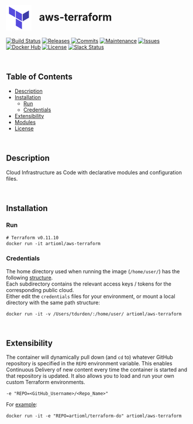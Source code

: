 # <img align="center" src="img/terraform.svg" width="70">&nbsp;&nbsp; aws-terraform
[![Build Status](https://img.shields.io/travis/com/ArtiomL/aws-terraform/develop.svg)](https://travis-ci.com/ArtiomL/aws-terraform)
[![Releases](https://img.shields.io/github/release/ArtiomL/aws-terraform.svg)](https://github.com/ArtiomL/aws-terraform/releases)
[![Commits](https://img.shields.io/github/commits-since/ArtiomL/aws-terraform/latest.svg?label=commits%20since)](https://github.com/ArtiomL/aws-terraform/commits/master)
[![Maintenance](https://img.shields.io/maintenance/yes/2019.svg)](https://github.com/ArtiomL/aws-terraform/graphs/code-frequency)
[![Issues](https://img.shields.io/github/issues/ArtiomL/aws-terraform.svg)](https://github.com/ArtiomL/aws-terraform/issues)
[![Docker Hub](https://img.shields.io/docker/pulls/artioml/aws-terraform.svg)](https://hub.docker.com/r/artioml/aws-terraform/)
[![License](https://img.shields.io/badge/license-MIT-blue.svg)](/LICENSE)
[![Slack Status](https://f5cloudsolutions.herokuapp.com/badge.svg)](https://f5cloudsolutions.herokuapp.com)

&nbsp;&nbsp;

## Table of Contents
- [Description](#description)
- [Installation](#installation)
	- [Run](#run)
	- [Credentials](#credentials)
- [Extensibility](#extensibility)
- [Modules](#modules)
- [License](LICENSE)

&nbsp;&nbsp;

## Description

Cloud Infrastructure as Code with declarative modules and configuration files.

&nbsp;&nbsp;

## Installation

### Run
```shell
# Terraform v0.11.10
docker run -it artioml/aws-terraform

```

### Credentials
The home directory used when running the image (`/home/user/`) has the following [structure](.creds).  
Each subdirectory contains the relevant access keys / tokens for the corresponding public cloud.  
Either edit the `credentials` files for your environment, or mount a local directory with the same path structure:

```
docker run -it -v /Users/tdurden/:/home/user/ artioml/aws-terraform
```

&nbsp;&nbsp;

## Extensibility
The container will dynamically pull down (and `cd` to) whatever GitHub repository is specified in the `REPO` environment variable. This enables Continuous Delivery of new content every time the container is started and that repository is updated. It also allows you to load and run your own custom Terraform environments.

```shell
-e "REPO=<GitHub_Username>/<Repo_Name>"
```
For [example](https://github.com/ArtiomL/terraform-do):
```shell
docker run -it -e "REPO=artioml/terraform-do" artioml/aws-terraform
```

&nbsp;&nbsp;


